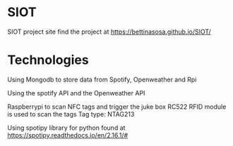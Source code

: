 # SIOT
SIOT project site
find the project at https://bettinasosa.github.io/SIOT/

# Technologies

Using Mongodb to store data from Spotify, Openweather and Rpi

Using the spotify API and the Openweather API

Raspberrypi to scan NFC tags and trigger the juke box
RC522 RFID module is used to scan the tags
Tag type: NTAG213

Using spotipy library for python found at https://spotipy.readthedocs.io/en/2.16.1/#
